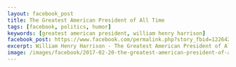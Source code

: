 ```yaml
---
layout: facebook_post
title: The Greatest American President of All Time
tags: [facebook, politics, humor]
keywords: [greatest american president, william henry harrison]
facebook_post: https://www.facebook.com/permalink.php?story_fbid=1226423970768992&id=1139573672787356
excerpt: William Henry Harrison - The Greatest American President of All Time
image: /images/facebook/2017-02-20-the-greatest-american-president-of-all-time.png
---
```

